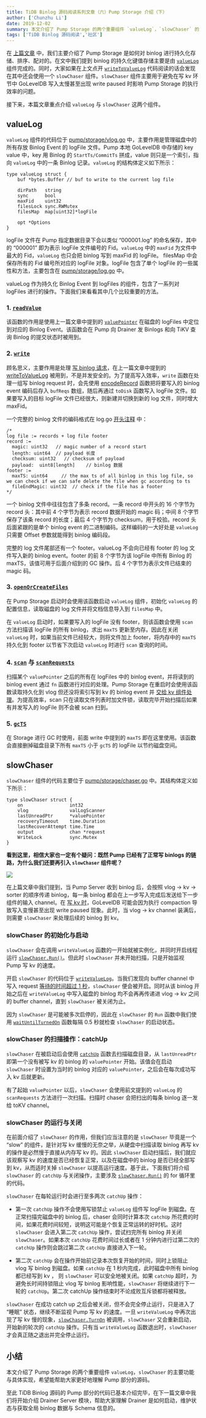 ```yaml
---
title: TiDB Binlog 源码阅读系列文章（六）Pump Storage 介绍（下）
author: ['Chunzhu Li']
date: 2019-12-02
summary: 本文介绍了 Pump Storage 的两个重要组件 `valueLog`，`slowChaser` 的主要功能与具体实现。
tags: ['TiDB Binlog 源码阅读','社区']
---
```



在 [上篇文章](https://pingcap.com/blog-cn/tidb-binlog-source-code-reading-5/) 中，我们主要介绍了 Pump Storage 是如何对 binlog 进行持久化存储、排序、配对的。在文中我们提到 binlog 的持久化键值存储主要是由 [`valueLog`](https://github.com/pingcap/tidb-binlog/blob/9f3c81683bb3428c4940611a6203288474d4aff0/pump/storage/vlog.go) 组件完成的。同时，大家如果在上文点开 [`writeToValueLog`](https://github.com/pingcap/tidb-binlog/blob/9f3c81683bb3428c4940611a6203288474d4aff0/pump/storage/storage.go#L889) 代码阅读的话会发现在其中还会使用一个 `slowChaser` 组件。`slowChaser` 组件主要用于避免在写 kv 环节中 GoLevelDB 写入太慢甚至出现 write paused 时影响 Pump Storage 的执行效率的问题。

接下来，本篇文章重点介绍 `valueLog` 与 `slowChaser` 这两个组件。

## valueLog

`valueLog` 组件的代码位于 [pump/storage/vlog.go](https://github.com/pingcap/tidb-binlog/blob/9f3c81683bb3428c4940611a6203288474d4aff0/pump/storage/vlog.go#L156) 中，主要作用是管理磁盘中的所有存放 Binlog Event 的 logFile 文件。Pump 本地 GoLevelDB 中存储的 key value 中，key 用 Binlog 的 `StartTs/CommitTs` 拼成，value 则只是一个索引，指向 `valueLog` 中的一条 Binlog 记录。`valueLog` 的结构体定义如下所示：

```
type valueLog struct {
	buf *bytes.Buffer // buf to write to the current log file

	dirPath   string
	sync      bool
	maxFid    uint32
	filesLock sync.RWMutex
	filesMap  map[uint32]*logFile

	opt *Options
}
```

logFile 文件在 Pump 指定数据目录下会以类似 “000001.log” 的命名保存，其中的 “000001” 即为表示 logFile 文件编号的 Fid。`valueLog` 中的 `maxFid` 为文件中最大的 Fid，`valueLog` 也只会把 binlog 写到 maxFid 的 logFile。 filesMap 中会保存所有的 Fid 编号所对应的 logFile 对象。logFile 包含了单个 logFile 的一些属性和方法，主要包含在 [pump/storage/log.go](https://github.com/pingcap/tidb-binlog/blob/9f3c81683bb3428c4940611a6203288474d4aff0/pump/storage/log.go#L51) 中。

valueLog 作为持久化 Binlog Event 到 logFiles 的组件，包含了一系列对 logFiles 进行的操作。下面我们来看看其中几个比较重要的方法。

### 1. [`readValue`](https://github.com/pingcap/tidb-binlog/blob/9f3c81683bb3428c4940611a6203288474d4aff0/pump/storage/vlog.go#L297)

该函数的作用是使用上一篇文章中提到的 [`valuePointer`](https://github.com/pingcap/tidb-binlog/blob/9f3c81683bb3428c4940611a6203288474d4aff0/pump/storage/vlog.go#L123) 在磁盘的 logFiles 中定位到对应的 Binlog Event。该函数会在 Pump 向 Drainer 发 Binlogs 和向 TiKV 查询 Binlog 的提交状态时被用到。

### 2. [`write`](https://github.com/pingcap/tidb-binlog/blob/9f3c81683bb3428c4940611a6203288474d4aff0/pump/storage/vlog.go#L314)

顾名思义，主要作用是处理 [写 binlog 请求](https://github.com/pingcap/tidb-binlog/blob/9f3c81683bb3428c4940611a6203288474d4aff0/pump/storage/vlog.go#L100)，在上一篇文章中提到的 [writeToValueLog](https://github.com/pingcap/tidb-binlog/blob/9f3c81683bb3428c4940611a6203288474d4aff0/pump/storage/storage.go#L889) 被用到，不是并发安全的。为了提高写入效率，`write` 函数在处理一组写 binlog request 时，会先使用 [encodeRecord](https://github.com/pingcap/tidb-binlog/blob/9f3c81683bb3428c4940611a6203288474d4aff0/pump/storage/log.go#L83) 函数把将要写入的 binlog event 编码后存入 `bufReqs` 数组，随后再通过 `toDisk` 函数写入 logFile 文件。如果要写入的目标 logFile 文件已经很大，则新建并切换到新的 log 文件，同时增大 maxFid。

一个完整的 binlog 文件的编码格式在 log.go [开头注释](https://github.com/pingcap/tidb-binlog/blob/9f3c81683bb3428c4940611a6203288474d4aff0/pump/storage/log.go#L33) 中：

```
/*
log file := records + log file footer
record :=
  magic: uint32   // magic number of a record start
  length: uint64  // payload 长度
  checksum: uint32   // checksum of payload
  payload:  uint8[length]    // binlog 数据
footer :=
  maxTS: uint64     // the max ts of all binlog in this log file, so we can check if we can safe delete the file when gc according to ts
  fileEndMagic: uint32  // check if the file has a footer
*/

```

一个 binlog 文件中往往包含了多条 record。一条 record 中开头的 16 个字节为 record 头：其中前 4 个字节为表示 record 数据开始的 magic 码；中间 8 个字节保存了该条 record 的长度；最后 4 个字节为 checksum，用于校验。record 头后面紧跟的是单个 binlog event 的二进制编码。这样编码的一大好处是 `valueLog` 只需要 Offset 参数就能得到 binlog 编码段。

完整的 log 文件尾部还有一个 footer。valueLog 不会向已经有 footer 的 log 文件写入新的 binlog event。footer 的前 8 个字节为该 logFile 中所有 Binlog 的 maxTS，该值可用于后面介绍到的 GC 操作。后 4 个字节为表示文件已结束的 magic 码。

### 3. [`openOrCreateFiles`](https://github.com/pingcap/tidb-binlog/blob/9f3c81683bb3428c4940611a6203288474d4aff0/pump/storage/vlog.go#L202)

在 Pump Storage 启动时会使用该函数启动 `valueLog` 组件，初始化 `valueLog` 的配置信息，读取磁盘的 log 文件并将文档信息导入到 `filesMap` 中。

在 `valueLog` 启动时，如果要写入的 logFile 没有 footer，则该函数会使用 `scan` 方法扫描该 logFile 的所有 binlog，求出 `maxTS` 更新至内存。因此在关闭 `valueLog` 时，如果当前文件已经较大，则将文件加上 footer，将内存中的 `maxTS` 持久化到 footer 以节省下次启动 `valueLog` 时进行 `scan` 查询的时间。

### 4. [`scan`](https://github.com/pingcap/tidb-binlog/blob/9f3c81683bb3428c4940611a6203288474d4aff0/pump/storage/vlog.go#L415) 与 [`scanRequests`](https://github.com/pingcap/tidb-binlog/blob/9f3c81683bb3428c4940611a6203288474d4aff0/pump/storage/vlog.go#L386)

扫描某个 `valuePointer` 之后的所有在 logFiles 中的 binlog event，并将读到的 binlog event 通过 `fn` 函数进行对应的处理。Pump Storage 在重启时会使用该函数读取持久化到 vlog 但还没将索引写到 kv 的 binlog event 并 [交给 kv 组件处理](https://github.com/pingcap/tidb-binlog/blob/9f3c81683bb3428c4940611a6203288474d4aff0/pump/storage/storage.go#L229)。为提高效率，scan 只在读取文件列表时加文件锁，读取完毕开始扫描后如果有并发写入的 logFile 则不会被 scan 扫到。

### 5. [`gcTS`](https://github.com/pingcap/tidb-binlog/blob/9f3c81683bb3428c4940611a6203288474d4aff0/pump/storage/vlog.go#L442)

在 Storage 进行 GC 时使用，前面 write 中提到的 `maxTS` 即在这里使用。该函数会直接删掉磁盘目录下所有 `maxTS` 小于 `gcTS` 的 logFile 以节约磁盘空间。

## slowChaser

`slowChaser` 组件的代码主要位于 [pump/storage/chaser.go](https://github.com/pingcap/tidb-binlog/blob/9f3c81683bb3428c4940611a6203288474d4aff0/pump/storage/chaser.go) 中。其结构体定义如下所示：

```
type slowChaser struct {
	on                 int32
	vlog               valLogScanner
	lastUnreadPtr      *valuePointer
	recoveryTimeout    time.Duration
	lastRecoverAttempt time.Time
	output             chan *request
	WriteLock          sync.Mutex
}
```

**看到这里，相信大家也一定有个疑问：既然 Pump 已经有了正常写 binlogs 的链路，为什么我们还要再引入 `slowChaser` 组件呢？**

![](media/tidb-binlog-source-code-reading-6/1-slowChaser.png)

在上篇文章中我们提到，当 Pump Server 收到 binlog 后，会按照 vlog -> kv ->  sorter 的顺序传递 binlog，每一条 binlog 都会在上一步写入完成后发送给下一步组件的输入 channel。在 [写 kv 时](https://github.com/pingcap/tidb-binlog/blob/9f3c81683bb3428c4940611a6203288474d4aff0/pump/storage/storage.go#L1367)，GoLevelDB 可能会因为执行 compaction 导致写入变慢甚至出现 write paused 现象。此时，当 vlog -> kv channel 装满后，则需要 `slowChaser` 来处理后续的 binlog 到 kv。

### slowChaser 的初始化与启动

`slowChaser` 会在调用 `writeValueLog` 函数的一开始就被实例化，并同时开启线程运行 [`slowChaser.Run()`](https://github.com/pingcap/tidb-binlog/blob/9f3c81683bb3428c4940611a6203288474d4aff0/pump/storage/chaser.go#L72)。但此时 `slowChaser` 并未开始扫描，只是开始监视 Pump 写 kv 的速度。

开启 `slowChaser` 的代码位于 [`writeValueLog`](https://github.com/pingcap/tidb-binlog/blob/9f3c81683bb3428c4940611a6203288474d4aff0/pump/storage/storage.go#L946)。当我们发现向 buffer channel 中写入 request [等待的时间超过 1 秒](https://github.com/pingcap/tidb-binlog/blob/9f3c81683bb3428c4940611a6203288474d4aff0/pump/storage/storage.go#L945)，`slowChaser` 便会被开启。同时从该 binlog 开始之后在 `writeValueLog` 中写入磁盘的 binlog 均不会再再传递进 vlog -> kv 之间的 buffer channel，直到 `slowChaser` 被关闭为止。

因为 `slowChaser` 是可能被多次启停的，因此在 `slowChaser` 的 `Run` 函数中我们使用 [`waitUntilTurnedOn`](https://github.com/pingcap/tidb-binlog/blob/9f3c81683bb3428c4940611a6203288474d4aff0/pump/storage/chaser.go#L150) 函数每隔 0.5 秒就检查 `slowChaser` 的启动状态。

### slowChaser 的扫描操作：catchUp

`slowChaser` 在被启动后会使用 [`catchUp`](https://github.com/pingcap/tidb-binlog/blob/9f3c81683bb3428c4940611a6203288474d4aff0/pump/storage/chaser.go#L130) 函数去扫描磁盘目录，从 `lastUnreadPtr` 即第一个没有被写 kv 的 binlog 的 `valuePointer` 开始。该值会在启动 `slowChaser` 时设置为当时的 binlog 对应的 `valuePointer`，之后会在每次成功写入 kv 后就更新。

有了起始 `valuePointer` 以后，`slowChaser` 会使用前文提到的 `valueLog` 的 `scanRequests` 方法进行一次扫描。扫描时 chaser 会把扫出的每条 binlog 逐一发给 toKV channel。

### slowChaser 的运行与关闭

在前面介绍了 `slowChaser` 的作用，但我们应当注意的是 `slowChaser` 毕竟是一个 “slow” 的组件，是针对写 kv 缓慢的无奈之举，从硬盘中扫描读取 binlog 再写 kv 的操作是必然慢于直接从内存写 kv 的。因此 `slowChaser` 启动扫描后，我们就应该观察写 kv 的速度是否已经恢复正常，以及在磁盘中的 binlog 是否已经全部写到 kv，从而适时关掉 `slowChaser` 以提高运行速度。基于此，下面我们将介绍 `slowChaser` 的 `catchUp` 与关闭操作，主要涉及 [`slowChaser.Run()`](https://github.com/pingcap/tidb-binlog/blob/9f3c81683bb3428c4940611a6203288474d4aff0/pump/storage/chaser.go#L72) 的 for 循环里的代码。

`slowChaser` 在每轮运行时会进行至多两次 `catchUp` 操作：

* 第一次 `catchUp` 操作不会使用写锁禁止 `valueLog` 组件写 logFile 到磁盘。在正常扫描完磁盘中的 binlog 后，chaser 会同时计算本次 `catchUp` 所花费的时间，如果花费时间较短，说明这可能是个恢复正常运转的好时机。这时 `slowChaser` 会进入第二次 `catchUp` 操作，尝试扫完所有 binlog 并关闭 `slowChaser`。如果本次 `catchUp` 花费时间过长或者在 1 分钟内进行过第二次的 `catchUp` 操作则会跳过第二次 `catchUp` 直接进入下一轮。

* 第二次 `catchUp` 会在操作开始前记录本次恢复开始的时间，同时上锁阻止 vlog 写 binlog 到磁盘。如果 `catchUp` 在 1 秒内完成，此时磁盘中所有 binlog 都已经写到 kv ， 则 `slowChaser` 可以安全地被关闭。如果 `catchUp` 超时，为避免长时间持锁阻止 vlog 写 binlog 影响性能，`slowChaser` 将继续进行下一轮的 `catchUp`。第二次 catchUp 操作结束时不论成败互斥锁都将被释放。

`slowChaser` 在成功 catch up 之后会被关闭，但不会完全停止运行，只是进入了 “睡眠” 状态，继续不断监视 Pump 写 kv 的速度。一旦 `writeValueLog` 中再次出现了写 kv 慢的现象，[`slowChaser.TurnOn`](https://github.com/pingcap/tidb-binlog/blob/9f3c81683bb3428c4940611a6203288474d4aff0/pump/storage/chaser.go#L58) 被调用，`slowChaser` 又会重新启动，开始新的轮次的 `catchUp` 操作。只有当 `writeValueLog` 函数退出时，`slowChaser` 才会真正随之退出并完全停止运行。

## 小结

本文介绍了 Pump Storage 的两个重要组件 `valueLog`，`slowChaser` 的主要功能与具体实现，希望能帮助大家更好地理解 Pump 部分的源码。

至此 TiDB Binlog 源码的 Pump 部分的代码已基本介绍完毕，在下一篇文章中我们将开始介绍 Drainer Server 模块，帮助大家理解 Drainer 是如何启动，维护状态与获取全局 binlog 数据与 Schema 信息的。
